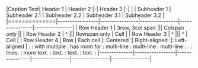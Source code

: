 |Caption Text| Header 1        | Header 2                       |-| Header 3                       |-|
|              | Subheader 1     | Subheader 2.1  | Subheader 2.2  | Subheader 3.1  | Subheader 3.2  |
|==============|-----------------|----------------|----------------|----------------|----------------|
| Row Header 1 | 3row, 3col span                                 ||| Colspan only                   ||
| Row Header 2 |       ^                                         ||| Rowspan only   | Cell           |
| Row Header 3 |       ^                                         |||       ^        | Cell           |
| Row Header 4 |  Row            |  Each cell     |:   Centered   :| Right-aligned :|: Left-aligned  |
:              :  with multiple  :  has room for  :   multi-line   :    multi-line  :  multi-line    :
:              :  lines.         :  more text.    :      text.     :         text.  :  text.         :
|--------------|-----------------|----------------|----------------|----------------|----------------|
